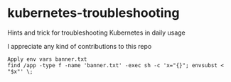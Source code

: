 # kubernetes-troubleshooting
Hints and trick for troubleshooting Kubernetes in daily usage

I appreciate any kind of contributions to this repo 

```
Apply env vars banner.txt
find /app -type f -name 'banner.txt' -exec sh -c 'x="{}"; envsubst < "$x"' \;
```
